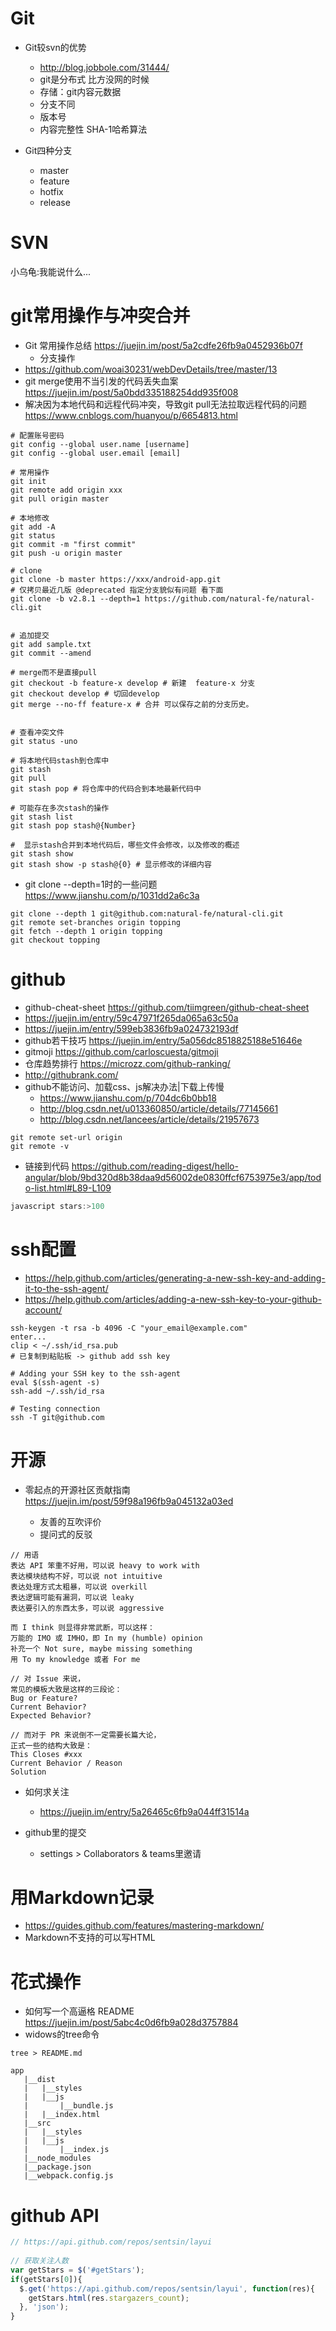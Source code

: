 # Git

- Git较svn的优势

  - <http://blog.jobbole.com/31444/>
  - git是分布式 比方没网的时候
  - 存储：git内容元数据
  - 分支不同
  - 版本号
  - 内容完整性 SHA-1哈希算法

- Git四种分支

  - master
  - feature
  - hotfix
  - release

# SVN

小乌龟:我能说什么...

# git常用操作与冲突合并

- Git 常用操作总结 <https://juejin.im/post/5a2cdfe26fb9a0452936b07f>
  - 分支操作
- <https://github.com/woai30231/webDevDetails/tree/master/13>
- git merge使用不当引发的代码丢失血案 <https://juejin.im/post/5a0bdd335188254dd935f008>
- 解决因为本地代码和远程代码冲突，导致git pull无法拉取远程代码的问题 <https://www.cnblogs.com/huanyou/p/6654813.html>


```shell
# 配置账号密码
git config --global user.name [username]
git config --global user.email [email]

# 常用操作
git init
git remote add origin xxx
git pull origin master

# 本地修改
git add -A
git status
git commit -m "first commit"
git push -u origin master

# clone
git clone -b master https://xxx/android-app.git
# 仅拷贝最近几版 @deprecated 指定分支貌似有问题 看下面
git clone -b v2.8.1 --depth=1 https://github.com/natural-fe/natural-cli.git


# 追加提交
git add sample.txt
git commit --amend

# merge而不是直接pull
git checkout -b feature-x develop # 新建  feature-x 分支
git checkout develop # 切回develop
git merge --no-ff feature-x # 合并 可以保存之前的分支历史。


# 查看冲突文件
git status -uno

# 将本地代码stash到仓库中
git stash
git pull
git stash pop # 将仓库中的代码合到本地最新代码中

# 可能存在多次stash的操作
git stash list
git stash pop stash@{Number}

#  显示stash合并到本地代码后，哪些文件会修改，以及修改的概述
git stash show
git stash show -p stash@{0} # 显示修改的详细内容
```

- git clone --depth=1时的一些问题 https://www.jianshu.com/p/1031dd2a6c3a

```shell
git clone --depth 1 git@github.com:natural-fe/natural-cli.git
git remote set-branches origin topping
git fetch --depth 1 origin topping
git checkout topping
```

# github

- github-cheat-sheet <https://github.com/tiimgreen/github-cheat-sheet>
- <https://juejin.im/entry/59c47971f265da065a63c50a>
- <https://juejin.im/entry/599eb3836fb9a024732193df>
- github若干技巧 <https://juejin.im/entry/5a056dc8518825188e51646e>
- gitmoji <https://github.com/carloscuesta/gitmoji>
- 仓库趋势排行 <https://microzz.com/github-ranking/>
- <http://githubrank.com/>
- github不能访问、加载css、js解决办法|下载上传慢
  - https://www.jianshu.com/p/704dc6b0bb18
  - <http://blog.csdn.net/u013360850/article/details/77145661>
  - <http://blog.csdn.net/lancees/article/details/21957673>

```shell
git remote set-url origin
git remote -v
```  

- 链接到代码 <https://github.com/reading-digest/hello-angular/blob/9bd320d8b38daa9d56002de0830ffcf6753975e3/app/todo-list.html#L89-L109>

```javascript
javascript stars:>100
```

# ssh配置

  - <https://help.github.com/articles/generating-a-new-ssh-key-and-adding-it-to-the-ssh-agent/>
  - <https://help.github.com/articles/adding-a-new-ssh-key-to-your-github-account/>

```shell
ssh-keygen -t rsa -b 4096 -C "your_email@example.com"
enter...
clip < ~/.ssh/id_rsa.pub
# 已复制到粘贴板 -> github add ssh key

# Adding your SSH key to the ssh-agent
eval $(ssh-agent -s)
ssh-add ~/.ssh/id_rsa

# Testing connection
ssh -T git@github.com
```

# 开源

- 零起点的开源社区贡献指南 <https://juejin.im/post/59f98a196fb9a045132a03ed>

  - 友善的互吹评价
  - 提问式的反驳

```shell
// 用语
表达 API 笨重不好用，可以说 heavy to work with
表达模块结构不好，可以说 not intuitive
表达处理方式太粗暴，可以说 overkill
表达逻辑可能有漏洞，可以说 leaky
表达要引入的东西太多，可以说 aggressive

而 I think 则显得非常武断，可以这样：
万能的 IMO 或 IMHO，即 In my (humble) opinion
补充一个 Not sure, maybe missing something
用 To my knowledge 或者 For me

// 对 Issue 来说，
常见的模板大致是这样的三段论：
Bug or Feature?
Current Behavior?
Expected Behavior?

// 而对于 PR 来说倒不一定需要长篇大论，
正式一些的结构大致是：
This Closes #xxx
Current Behavior / Reason
Solution
```

- 如何求关注

  - <https://juejin.im/entry/5a26465c6fb9a044ff31514a>

- github里的提交
  - settings > Collaborators & teams里邀请

# 用Markdown记录

- <https://guides.github.com/features/mastering-markdown/>
- Markdown不支持的可以写HTML

# 花式操作

- 如何写一个高逼格 README <https://juejin.im/post/5abc4c0d6fb9a028d3757884>
- widows的tree命令

```shell
tree > README.md

app
   |__dist
   |   |__styles
   |   |__js
   |       |__bundle.js
   |   |__index.html
   |__src
   |   |__styles
   |   |__js
   |       |__index.js
   |__node_modules
   |__package.json
   |__webpack.config.js
```

# github API

```js
// https://api.github.com/repos/sentsin/layui
  
// 获取关注人数 
var getStars = $('#getStars');
if(getStars[0]){
  $.get('https://api.github.com/repos/sentsin/layui', function(res){
    getStars.html(res.stargazers_count);
  }, 'json');
}
```